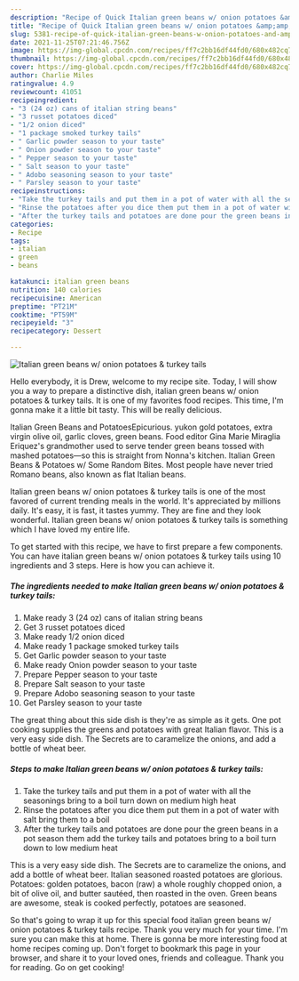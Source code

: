 ```yaml
---
description: "Recipe of Quick Italian green beans w/ onion potatoes &amp;amp; turkey tails"
title: "Recipe of Quick Italian green beans w/ onion potatoes &amp;amp; turkey tails"
slug: 5381-recipe-of-quick-italian-green-beans-w-onion-potatoes-and-amp-turkey-tails
date: 2021-11-25T07:21:46.756Z
image: https://img-global.cpcdn.com/recipes/ff7c2bb16df44fd0/680x482cq70/italian-green-beans-w-onion-potatoes-turkey-tails-recipe-main-photo.jpg
thumbnail: https://img-global.cpcdn.com/recipes/ff7c2bb16df44fd0/680x482cq70/italian-green-beans-w-onion-potatoes-turkey-tails-recipe-main-photo.jpg
cover: https://img-global.cpcdn.com/recipes/ff7c2bb16df44fd0/680x482cq70/italian-green-beans-w-onion-potatoes-turkey-tails-recipe-main-photo.jpg
author: Charlie Miles
ratingvalue: 4.9
reviewcount: 41051
recipeingredient:
- "3 (24 oz) cans of italian string beans"
- "3 russet potatoes diced"
- "1/2 onion diced"
- "1 package smoked turkey tails"
- " Garlic powder season to your taste"
- " Onion powder season to your taste"
- " Pepper season to your taste"
- " Salt season to your taste"
- " Adobo seasoning season to your taste"
- " Parsley season to your taste"
recipeinstructions:
- "Take the turkey tails and put them in a pot of water with all the seasonings bring to a boil turn down on medium high heat"
- "Rinse the potatoes after you dice them put them in a pot of water with salt bring them to a boil"
- "After the turkey tails and potatoes are done pour the green beans in a pot season them add the turkey tails and potatoes bring to a boil turn down to low medium heat"
categories:
- Recipe
tags:
- italian
- green
- beans

katakunci: italian green beans 
nutrition: 140 calories
recipecuisine: American
preptime: "PT21M"
cooktime: "PT59M"
recipeyield: "3"
recipecategory: Dessert

---
```



![Italian green beans w/ onion potatoes &amp; turkey tails](https://img-global.cpcdn.com/recipes/ff7c2bb16df44fd0/680x482cq70/italian-green-beans-w-onion-potatoes-turkey-tails-recipe-main-photo.jpg)

Hello everybody, it is Drew, welcome to my recipe site. Today, I will show you a way to prepare a distinctive dish, italian green beans w/ onion potatoes &amp; turkey tails. It is one of my favorites food recipes. This time, I'm gonna make it a little bit tasty. This will be really delicious.

Italian Green Beans and PotatoesEpicurious. yukon gold potatoes, extra virgin olive oil, garlic cloves, green beans. Food editor Gina Marie Miraglia Eriquez&#39;s grandmother used to serve tender green beans tossed with mashed potatoes—so this is straight from Nonna&#39;s kitchen. Italian Green Beans &amp; Potatoes w/ Some Random Bites. Most people have never tried Romano beans, also known as flat Italian beans.

Italian green beans w/ onion potatoes &amp; turkey tails is one of the most favored of current trending meals in the world. It's appreciated by millions daily. It's easy, it is fast, it tastes yummy. They are fine and they look wonderful. Italian green beans w/ onion potatoes &amp; turkey tails is something which I have loved my entire life.


To get started with this recipe, we have to first prepare a few components. You can have italian green beans w/ onion potatoes &amp; turkey tails using 10 ingredients and 3 steps. Here is how you can achieve it.

<!--inarticleads1-->

##### The ingredients needed to make Italian green beans w/ onion potatoes &amp; turkey tails:

1. Make ready 3 (24 oz) cans of italian string beans
1. Get 3 russet potatoes diced
1. Make ready 1/2 onion diced
1. Make ready 1 package smoked turkey tails
1. Get  Garlic powder season to your taste
1. Make ready  Onion powder season to your taste
1. Prepare  Pepper season to your taste
1. Prepare  Salt season to your taste
1. Prepare  Adobo seasoning season to your taste
1. Get  Parsley season to your taste


The great thing about this side dish is they&#39;re as simple as it gets. One pot cooking supplies the greens and potatoes with great Italian flavor. This is a very easy side dish. The Secrets are to caramelize the onions, and add a bottle of wheat beer. 

<!--inarticleads2-->

##### Steps to make Italian green beans w/ onion potatoes &amp; turkey tails:

1. Take the turkey tails and put them in a pot of water with all the seasonings bring to a boil turn down on medium high heat
1. Rinse the potatoes after you dice them put them in a pot of water with salt bring them to a boil
1. After the turkey tails and potatoes are done pour the green beans in a pot season them add the turkey tails and potatoes bring to a boil turn down to low medium heat


This is a very easy side dish. The Secrets are to caramelize the onions, and add a bottle of wheat beer. Italian seasoned roasted potatoes are glorious. Potatoes: golden potatoes, bacon (raw) a whole roughly chopped onion, a bit of olive oil, and butter sautéed, then roasted in the oven. Green beans are awesome, steak is cooked perfectly, potatoes are seasoned. 

So that's going to wrap it up for this special food italian green beans w/ onion potatoes &amp; turkey tails recipe. Thank you very much for your time. I'm sure you can make this at home. There is gonna be more interesting food at home recipes coming up. Don't forget to bookmark this page in your browser, and share it to your loved ones, friends and colleague. Thank you for reading. Go on get cooking!
